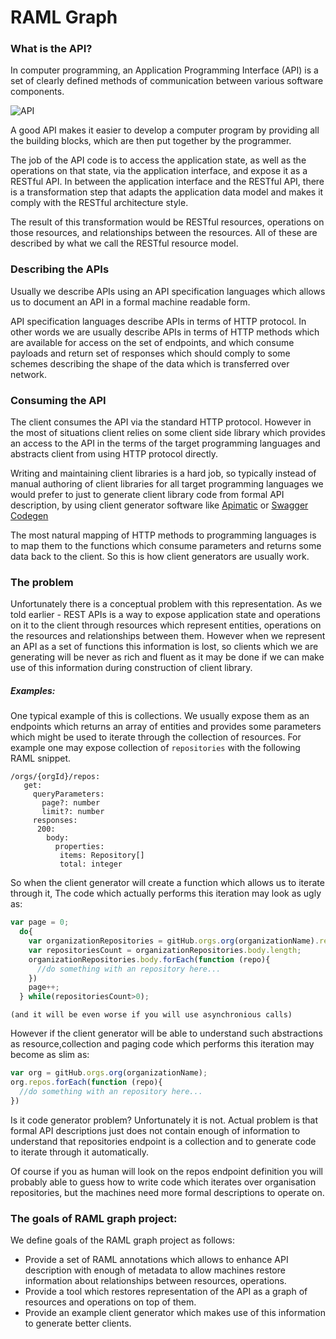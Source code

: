 # RAML Graph

### What is the API?
In computer programming, an Application Programming Interface (API) is a set of clearly defined methods of communication
between various software components. 


![API](http://restful-api-design.readthedocs.io/en/latest/_images/scope.png)


A good API makes it easier to develop a computer program by providing all the building blocks, 
which are then put together by the programmer. 

The job of the API code is to access the application state, 
as well as the operations on that state, via the application interface, 
and expose it as a RESTful API. In between the application interface and the RESTful API, 
there is a transformation step that adapts the application data model and makes 
it comply with the RESTful architecture style.

The result of this transformation would be RESTful resources, operations on those resources, and relationships between the resources. 
All of these are described by what we call the RESTful resource model.

### Describing the APIs

Usually we describe APIs using an API specification languages which allows us to document an API in a formal machine readable form.

API specification languages describe APIs in terms of HTTP protocol. In other words we are usually describe APIs
in terms of HTTP methods which are available for access on the set of endpoints, and 
which consume  payloads and return set of responses which should comply to some schemes describing the shape of the data which 
is transferred over network.


### Consuming the API

The client consumes the API via the standard HTTP protocol. However in the most of situations client relies on 
some client side library which provides an access to the API in the terms of the target programming languages and abstracts client
from using HTTP protocol directly. 

Writing and maintaining client libraries is a hard job, so typically instead of manual authoring of client libraries for all 
target programming languages we would prefer to just to generate client library code from formal API description, by using 
client generator software like [Apimatic](https://apimatic.io) or [Swagger Codegen](https://github.com/swagger-api/swagger-codegen)

The most natural mapping of HTTP methods to programming languages is to map them to the functions which consume parameters and
returns some data back to the client. So this is how client generators are usually work.

### The problem

Unfortunately there is a conceptual problem with this representation. As we told earlier - REST APIs is a way to expose application
state and operations on it to the client through resources which represent entities, operations on the resources and relationships 
between them. However when we represent an API as a set of functions this information is lost, so clients which we are generating
will be never as rich and fluent as it may be done if we can make use of this information during construction of client library.

##### Examples:

One typical example of this is collections. We usually expose them as an endpoints which returns an array of entities
and provides some parameters which might be used to iterate through the collection of resources. For example one may 
expose collection of `repositories` with the following RAML snippet.

```raml
/orgs/{orgId}/repos:
   get:
     queryParameters:
       page?: number
       limit?: number
     responses:
      200:
        body:
          properties:
           items: Repository[]
           total: integer
```

So when the client generator will create a function which allows us to iterate through it, The code which actually performs this iteration
may look as ugly as:

```javascript
var page = 0;
  do{
    var organizationRepositories = gitHub.orgs.org(organizationName).repos.get({page:page});
    var repositoriesCount = organizationRepositories.body.length;
    organizationRepositories.body.forEach(function (repo){
      //do something with an repository here...  
    })
    page++;    
  } while(repositoriesCount>0);  
```
`(and it will be even worse if you will use asynchronious calls)`

However if the client generator will be able to understand such abstractions as resource,collection and paging code which
performs this iteration may become as slim as:

```javascript
var org = gitHub.orgs.org(organizationName);
org.repos.forEach(function (repo){
  //do something with an repository here...  
})
```

Is it code generator problem? Unfortunately it is not. Actual problem is that formal API descriptions just does not contain enough of information to understand that repositories endpoint is a collection and to generate code to iterate through it automatically. 

Of course if you as human will look on the repos endpoint definition you will probably able to guess how to write code which
iterates over organisation repositories, but the machines need more formal descriptions to operate on.


### The goals of RAML graph project:

We define goals of the RAML graph project as follows:
 
 * Provide a set of RAML annotations which allows to enhance API description with
enough of  metadata to allow machines restore information about relationships between resources, operations.
 * Provide a tool which restores representation of the API as a graph of resources and operations on top of them.
 * Provide an example client generator which makes use of this information to generate better clients.




